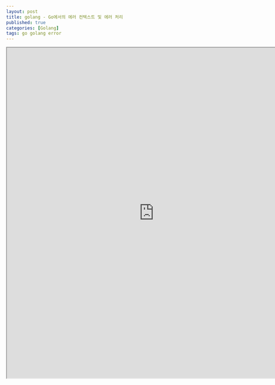 ```yaml
---
layout: post
title: golang - Go에서의 에러 컨텍스트 및 에러 처리
published: true
categories: [Golang]
tags: go golang error
---
```

<iframe width="800" height="900" src="https://docs.google.com/document/d/e/2PACX-1vTJ43wld1UFbCX5xMqK2l7QRV1dkZvyb2zmewkIYp3F1FiqGD_vxoD5JNoPCsSMHqINPP9x6tM59jrp/pub?embedded=true"></iframe>    
  